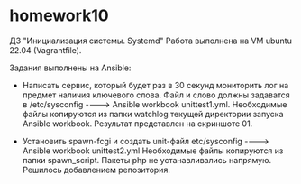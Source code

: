 # homework10
ДЗ  "Инициализация системы. Systemd"
Работа выполнена на VM ubuntu 22.04 (Vagrantfile).

Задания выполнены на Ansible:
- Написать сервис, который будет раз в 30 секунд мониторить лог на предмет наличия ключевого слова. Файл и слово должны задаватся в /etc/sysconfig ---->
Ansible workbook unittest1.yml. Необходимые файлы копируются из папки watchlog текущей директории запуска Ansible workbook. Результат представлен на скриншоте 01.

- Установить spawn-fcgi и создать unit-файл etc/sysconfig ----> Ansible workbook unittest2.yml Необходимые файлы копируются из папки spawn_script. Пакеты php не устанавливались напрямую. Решилось добавлением репозитория.

